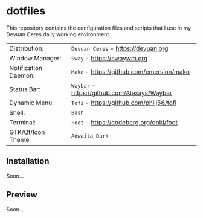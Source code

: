 # dotfiles

This repository contains the configuration files and scripts that I use in my Devuan Ceres daily working environment.

| | |
| - | - |
| Distribution: | `Devuan Ceres` - https://devuan.org |
| Window Manager: | `Sway` - https://swaywm.org |
| Notification Daemon: | `Mako` - https://github.com/emersion/mako |
| Status Bar: | `Waybar` - https://github.com/Alexays/Waybar |
| Dynamic Menu: | `Tofi` - https://github.com/philj56/tofi |
| Shell: | `Bash` |
| Terminal: | `Foot` - https://codeberg.org/dnkl/foot |
| GTK/Qt/Icon Theme: | `Adwaita Dark` |

## Installation

Soon...

## Preview

Soon...